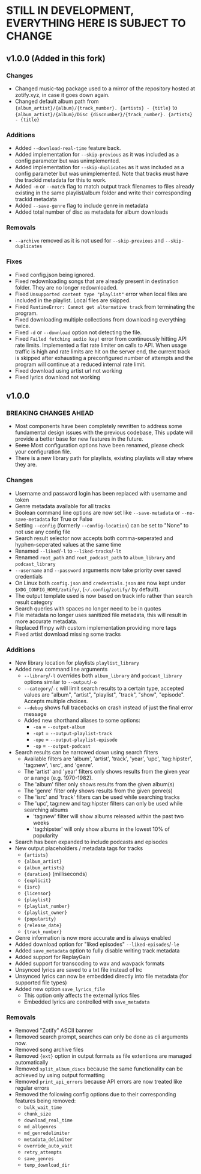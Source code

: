 # STILL IN DEVELOPMENT, EVERYTHING HERE IS SUBJECT TO CHANGE

## v1.0.0 (Added in this fork)

### Changes

- Changed music-tag package used to a mirror of the repository hosted at zotify.xyz, in case it goes down again.
- Changed default album path from `{album_artist}/{album}/{track_number}. {artists} - {title}` to `{album_artist}/{album}/Disc {discnumber}/{track_number}. {artists} - {title}`

### Additions

- Added `--download-real-time` feature back.
- Added implementation for `--skip-previous` as it was included as a config parameter but was unimplemented.
- Added implementation for `--skip-duplicates` as it was included as a config parameter but was unimplemented. Note that tracks must have the trackid metadata for this to work.
- Added `-m` or `--match` flag to match output track filenames to files already existing in the same playlist/album folder and write their corresponding trackid metadata
- Added `--save-genre` flag to include genre in metadata
- Added total number of disc as metadata for album downloads

### Removals

- `--archive` removed as it is not used for `--skip-previous` and `--skip-duplicates`

### Fixes

- Fixed config.json being ignored.
- Fixed redownloading songs that are already present in destination folder. They are no longer redownloaded.
- Fixed `Unsupported content type "playlist"` error when local files are included in the playlist. Local files are skipped.
- Fixed `RuntimeError: Cannot get alternative track` from terminating the program.
- Fixed downloading multiple collections from downloading everything twice.
- Fixed `-d` or `--download` option not detecting the file.
- Fixed `Failed fetching audio key!` error from continuously hitting API rate limits. Implemented a flat rate limiter on calls to API. When usage traffic is high and rate limits are hit on the server end, the current track is skipped after exhausting a preconfigured number of attempts and the program will continue at a reduced internal rate limit.
- Fixed download using artist url not working
- Fixed lyrics download not working

## v1.0.0

### BREAKING CHANGES AHEAD

- Most components have been completely rewritten to address some fundamental design issues with the previous codebase, This update will provide a better base for new features in the future.
- ~~Some~~ Most configuration options have been renamed, please check your configuration file.
- There is a new library path for playlists, existing playlists will stay where they are.

### Changes

- Username and password login has been replaced with username and token
- Genre metadata available for all tracks
- Boolean command line options are now set like `--save-metadata` or `--no-save-metadata` for True or False
- Setting `--config` (formerly `--config-location`) can be set to "None" to not use any config file
- Search result selector now accepts both comma-seperated and hyphen-seperated values at the same time
- Renamed `--liked`/`-l` to `--liked-tracks`/`-lt`
- Renamed `root_path` and `root_podcast_path` to `album_library` and `podcast_library`
- `--username` and `--password` arguments now take priority over saved credentials
- On Linux both `config.json` and `credentials.json` are now kept under `$XDG_CONFIG_HOME/zotify/`, (`~/.config/zotify/` by default).
- The output template used is now based on track info rather than search result category
- Search queries with spaces no longer need to be in quotes
- File metadata no longer uses sanitized file metadata, this will result in more accurate metadata.
- Replaced ffmpy with custom implementation providing more tags
- Fixed artist download missing some tracks

### Additions

- New library location for playlists `playlist_library`
- Added new command line arguments
  - `--library`/`-l` overrides both `album_library` and `podcast_library` options similar to `--output`/`-o`
  - `--category`/`-c` will limit search results to a certain type, accepted values are "album", "artist", "playlist", "track", "show", "episode". Accepts multiple choices.
  - `--debug` shows full tracebacks on crash instead of just the final error message
  - Added new shorthand aliases to some options:
    - `-oa` = `--output-album`
    - `-opt` = `--output-playlist-track`
    - `-ope` = `--output-playlist-episode`
    - `-op` = `--output-podcast`
- Search results can be narrowed down using search filters
  - Available filters are 'album', 'artist', 'track', 'year', 'upc', 'tag:hipster', 'tag:new', 'isrc', and 'genre'.
  - The 'artist' and 'year' filters only shows results from the given year or a range (e.g. 1970-1982).
  - The 'album' filter only shows results from the given album(s)
  - The 'genre' filter only shows results from the given genre(s)
  - The 'isrc' and 'track' filters can be used while searching tracks
  - The 'upc', tag:new and tag:hipster filters can only be used while searching albums
    - 'tag:new' filter will show albums released within the past two weeks
    - 'tag:hipster' will only show albums in the lowest 10% of popularity
- Search has been expanded to include podcasts and episodes
- New output placeholders / metadata tags for tracks
  - `{artists}`
  - `{album_artist}`
  - `{album_artists}`
  - `{duration}` (milliseconds)
  - `{explicit}`
  - `{isrc}`
  - `{licensor}`
  - `{playlist}`
  - `{playlist_number}`
  - `{playlist_owner}`
  - `{popularity}`
  - `{release_date}`
  - `{track_number}`
- Genre information is now more accurate and is always enabled
- Added download option for "liked episodes" `--liked-episodes`/`-le`
- Added `save_metadata` option to fully disable writing track metadata
- Added support for ReplayGain
- Added support for transcoding to wav and wavpack formats
- Unsynced lyrics are saved to a txt file instead of lrc
- Unsynced lyrics can now be embedded directly into file metadata (for supported file types)
- Added new option `save_lyrics_file`
  - This option only affects the external lyrics files
  - Embedded lyrics are controlled with `save_metadata`

### Removals

- Removed "Zotify" ASCII banner
- Removed search prompt, searches can only be done as cli arguments now.
- Removed song archive files
- Removed `{ext}` option in output formats as file extentions are managed automatically
- Removed `split_album_discs` because the same functionality can be achieved by using output formatting
- Removed `print_api_errors` because API errors are now treated like regular errors
- Removed the following config options due to their corresponding features being removed:
  - `bulk_wait_time`
  - `chunk_size`
  - `download_real_time`
  - `md_allgenres`
  - `md_genredelimiter`
  - `metadata_delimiter`
  - `override_auto_wait`
  - `retry_attempts`
  - `save_genres`
  - `temp_download_dir`

